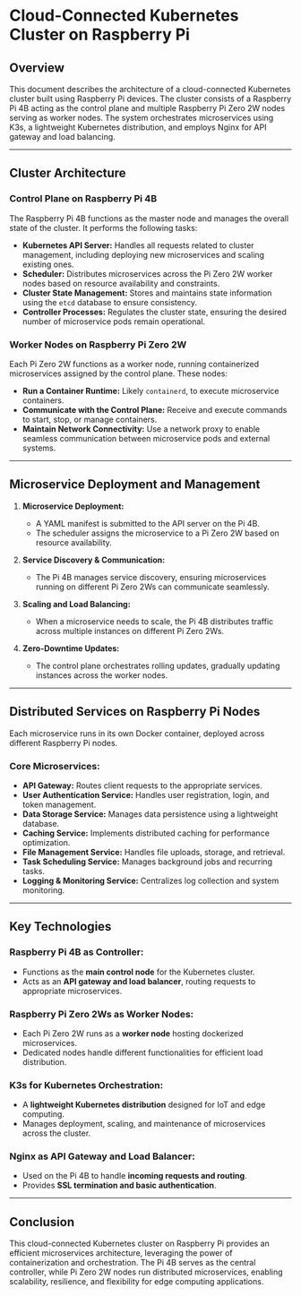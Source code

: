 # Cloud-Connected Kubernetes Cluster on Raspberry Pi

## Overview
This document describes the architecture of a cloud-connected Kubernetes cluster built using Raspberry Pi devices. The cluster consists of a Raspberry Pi 4B acting as the control plane and multiple Raspberry Pi Zero 2W nodes serving as worker nodes. The system orchestrates microservices using K3s, a lightweight Kubernetes distribution, and employs Nginx for API gateway and load balancing.

---

## Cluster Architecture

### Control Plane on Raspberry Pi 4B
The Raspberry Pi 4B functions as the master node and manages the overall state of the cluster. It performs the following tasks:

- **Kubernetes API Server:** Handles all requests related to cluster management, including deploying new microservices and scaling existing ones.
- **Scheduler:** Distributes microservices across the Pi Zero 2W worker nodes based on resource availability and constraints.
- **Cluster State Management:** Stores and maintains state information using the `etcd` database to ensure consistency.
- **Controller Processes:** Regulates the cluster state, ensuring the desired number of microservice pods remain operational.

### Worker Nodes on Raspberry Pi Zero 2W
Each Pi Zero 2W functions as a worker node, running containerized microservices assigned by the control plane. These nodes:

- **Run a Container Runtime:** Likely `containerd`, to execute microservice containers.
- **Communicate with the Control Plane:** Receive and execute commands to start, stop, or manage containers.
- **Maintain Network Connectivity:** Use a network proxy to enable seamless communication between microservice pods and external systems.

---

## Microservice Deployment and Management

1. **Microservice Deployment:**
   - A YAML manifest is submitted to the API server on the Pi 4B.
   - The scheduler assigns the microservice to a Pi Zero 2W based on resource availability.

2. **Service Discovery & Communication:**
   - The Pi 4B manages service discovery, ensuring microservices running on different Pi Zero 2Ws can communicate seamlessly.

3. **Scaling and Load Balancing:**
   - When a microservice needs to scale, the Pi 4B distributes traffic across multiple instances on different Pi Zero 2Ws.

4. **Zero-Downtime Updates:**
   - The control plane orchestrates rolling updates, gradually updating instances across the worker nodes.

---

## Distributed Services on Raspberry Pi Nodes
Each microservice runs in its own Docker container, deployed across different Raspberry Pi nodes.

### Core Microservices:
- **API Gateway:** Routes client requests to the appropriate services.
- **User Authentication Service:** Handles user registration, login, and token management.
- **Data Storage Service:** Manages data persistence using a lightweight database.
- **Caching Service:** Implements distributed caching for performance optimization.
- **File Management Service:** Handles file uploads, storage, and retrieval.
- **Task Scheduling Service:** Manages background jobs and recurring tasks.
- **Logging & Monitoring Service:** Centralizes log collection and system monitoring.

---

## Key Technologies

### Raspberry Pi 4B as Controller:
- Functions as the **main control node** for the Kubernetes cluster.
- Acts as an **API gateway and load balancer**, routing requests to appropriate microservices.

### Raspberry Pi Zero 2Ws as Worker Nodes:
- Each Pi Zero 2W runs as a **worker node** hosting dockerized microservices.
- Dedicated nodes handle different functionalities for efficient load distribution.

### K3s for Kubernetes Orchestration:
- A **lightweight Kubernetes distribution** designed for IoT and edge computing.
- Manages deployment, scaling, and maintenance of microservices across the cluster.

### Nginx as API Gateway and Load Balancer:
- Used on the Pi 4B to handle **incoming requests and routing**.
- Provides **SSL termination and basic authentication**.

---

## Conclusion
This cloud-connected Kubernetes cluster on Raspberry Pi provides an efficient microservices architecture, leveraging the power of containerization and orchestration. The Pi 4B serves as the central controller, while Pi Zero 2W nodes run distributed microservices, enabling scalability, resilience, and flexibility for edge computing applications.
